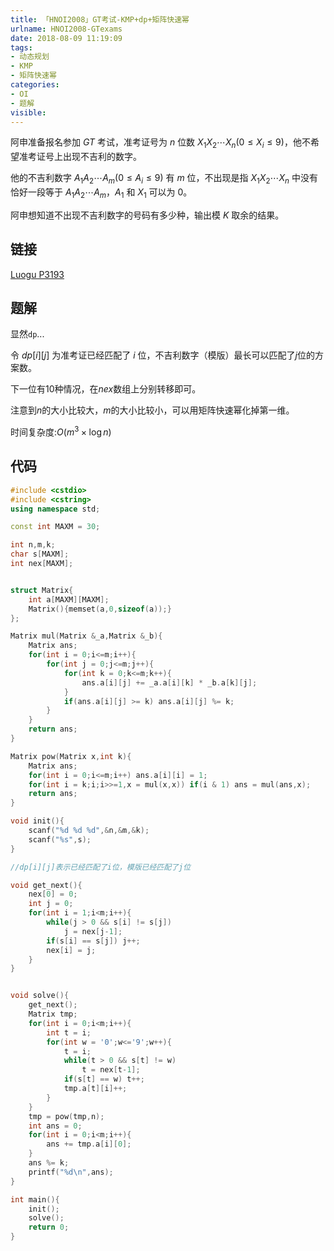```yaml
---
title: 「HNOI2008」GT考试-KMP+dp+矩阵快速幂
urlname: HNOI2008-GTexams
date: 2018-08-09 11:19:09
tags:
- 动态规划
- KMP
- 矩阵快速幂
categories: 
- OI
- 题解
visible:
---
```


阿申准备报名参加 $GT$ 考试，准考证号为 $n$ 位数 $X_1X_2\cdots X_n(0\le X_i\le 9)$，他不希望准考证号上出现不吉利的数字。

他的不吉利数字 $A_1A_2\cdots A_m(0\le A_i\le 9)$ 有 $m$ 位，不出现是指 $X_1X_2\cdots X_n$ 中没有恰好一段等于 $A_1A_2\cdots A_m$，$A_1$​ 和 $X_1$ 可以为 $0$。

阿申想知道不出现不吉利数字的号码有多少种，输出模 $K$ 取余的结果。

<!-- more -->

## 链接

[Luogu P3193](https://www.luogu.org/problemnew/show/P3193)

## 题解

显然`dp`...

令 $dp[i][j]$ 为准考证已经匹配了 $i$ 位，不吉利数字（模版）最长可以匹配了$j$位的方案数。

下一位有$10$种情况，在$nex$数组上分别转移即可。

注意到$n$的大小比较大，$m$的大小比较小，可以用矩阵快速幂化掉第一维。

时间复杂度:$O(m^3 \times \log{n})$


## 代码



```cpp
#include <cstdio>
#include <cstring>
using namespace std;

const int MAXM = 30;

int n,m,k;
char s[MAXM];
int nex[MAXM];


struct Matrix{
    int a[MAXM][MAXM];
    Matrix(){memset(a,0,sizeof(a));}
};

Matrix mul(Matrix &_a,Matrix &_b){
    Matrix ans;
    for(int i = 0;i<=m;i++){
        for(int j = 0;j<=m;j++){
            for(int k = 0;k<=m;k++){
                ans.a[i][j] += _a.a[i][k] * _b.a[k][j];
            }
            if(ans.a[i][j] >= k) ans.a[i][j] %= k;
        }
    }
    return ans;
}

Matrix pow(Matrix x,int k){
    Matrix ans;
    for(int i = 0;i<=m;i++) ans.a[i][i] = 1;
    for(int i = k;i;i>>=1,x = mul(x,x)) if(i & 1) ans = mul(ans,x);
    return ans;
}

void init(){
    scanf("%d %d %d",&n,&m,&k);
    scanf("%s",s);
}

//dp[i][j]表示已经匹配了i位，模版已经匹配了j位

void get_next(){
    nex[0] = 0;
    int j = 0;
    for(int i = 1;i<m;i++){
        while(j > 0 && s[i] != s[j]) 
            j = nex[j-1];
        if(s[i] == s[j]) j++;
        nex[i] = j;
    }
}


void solve(){
    get_next();
    Matrix tmp;
    for(int i = 0;i<m;i++){
        int t = i;
        for(int w = '0';w<='9';w++){
            t = i;
            while(t > 0 && s[t] != w)
                t = nex[t-1];
            if(s[t] == w) t++;
            tmp.a[t][i]++;
        }
    }
    tmp = pow(tmp,n);
    int ans = 0;
    for(int i = 0;i<m;i++){
        ans += tmp.a[i][0];
    }
    ans %= k;
    printf("%d\n",ans);
}

int main(){
    init();
    solve();
    return 0;
}
```

